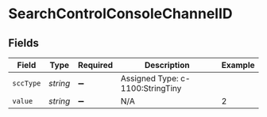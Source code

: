 # SearchControlConsoleChannelID


## Fields

| Field                            | Type                             | Required                         | Description                      | Example                          |
| -------------------------------- | -------------------------------- | -------------------------------- | -------------------------------- | -------------------------------- |
| `sccType`                        | *string*                         | :heavy_minus_sign:               | Assigned Type: c-1100:StringTiny |                                  |
| `value`                          | *string*                         | :heavy_minus_sign:               | N/A                              | 2                                |